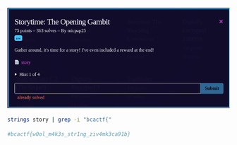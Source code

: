 ![Challenge](https://github.com/ZeroCooL-555/CTF/blob/master/BCACTF%202.0/rev/Storytime:%20The%20Opening%20Gambit/challenge.png)
```bash
strings story | grep -i "bcactf{"

#bcactf{w0ol_m4k3s_str1ng_ziv4mk3ca91b}
```
